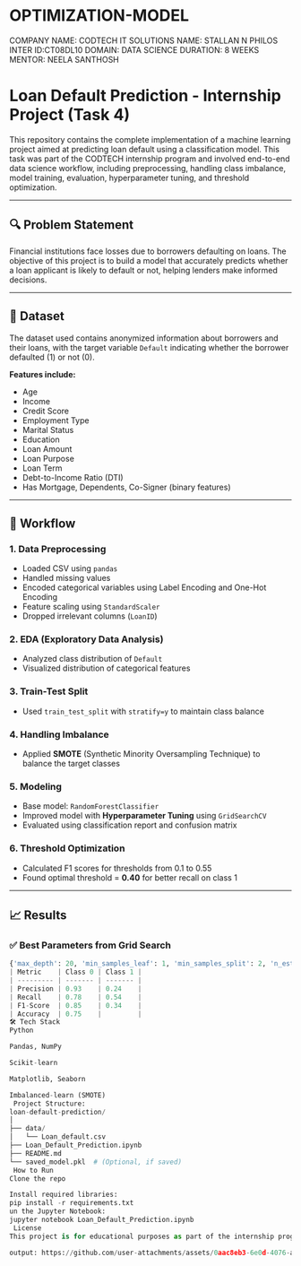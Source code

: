 # OPTIMIZATION-MODEL
COMPANY NAME: CODTECH IT SOLUTIONS
NAME: STALLAN N PHILOS
INTER ID:CT08DL10
DOMAIN: DATA SCIENCE
DURATION: 8 WEEKS
MENTOR: NEELA SANTHOSH
# Loan Default Prediction - Internship Project (Task 4)

This repository contains the complete implementation of a machine learning project aimed at predicting loan default using a classification model. This task was part of the CODTECH internship program and involved end-to-end data science workflow, including preprocessing, handling class imbalance, model training, evaluation, hyperparameter tuning, and threshold optimization.

---

## 🔍 Problem Statement

Financial institutions face losses due to borrowers defaulting on loans. The objective of this project is to build a model that accurately predicts whether a loan applicant is likely to default or not, helping lenders make informed decisions.

---

## 📁 Dataset

The dataset used contains anonymized information about borrowers and their loans, with the target variable `Default` indicating whether the borrower defaulted (1) or not (0).

**Features include:**
- Age
- Income
- Credit Score
- Employment Type
- Marital Status
- Education
- Loan Amount
- Loan Purpose
- Loan Term
- Debt-to-Income Ratio (DTI)
- Has Mortgage, Dependents, Co-Signer (binary features)

---

## 🧪 Workflow

### 1. **Data Preprocessing**
- Loaded CSV using `pandas`
- Handled missing values
- Encoded categorical variables using Label Encoding and One-Hot Encoding
- Feature scaling using `StandardScaler`
- Dropped irrelevant columns (`LoanID`)

### 2. **EDA (Exploratory Data Analysis)**
- Analyzed class distribution of `Default`
- Visualized distribution of categorical features

### 3. **Train-Test Split**
- Used `train_test_split` with `stratify=y` to maintain class balance

### 4. **Handling Imbalance**
- Applied **SMOTE** (Synthetic Minority Oversampling Technique) to balance the target classes

### 5. **Modeling**
- Base model: `RandomForestClassifier`
- Improved model with **Hyperparameter Tuning** using `GridSearchCV`
- Evaluated using classification report and confusion matrix

### 6. **Threshold Optimization**
- Calculated F1 scores for thresholds from 0.1 to 0.55
- Found optimal threshold = **0.40** for better recall on class 1

---

## 📈 Results

### ✅ **Best Parameters from Grid Search**
```python
{'max_depth': 20, 'min_samples_leaf': 1, 'min_samples_split': 2, 'n_estimators': 200}
| Metric    | Class 0 | Class 1 |
| --------- | ------- | ------- |
| Precision | 0.93    | 0.24    |
| Recall    | 0.78    | 0.54    |
| F1-Score  | 0.85    | 0.34    |
| Accuracy  | 0.75    |         |
🛠️ Tech Stack
Python

Pandas, NumPy

Scikit-learn

Matplotlib, Seaborn

Imbalanced-learn (SMOTE)
 Project Structure:
loan-default-prediction/
│
├── data/
│   └── Loan_default.csv
├── Loan_Default_Prediction.ipynb
├── README.md
└── saved_model.pkl  # (Optional, if saved)
 How to Run
Clone the repo

Install required libraries:
pip install -r requirements.txt
un the Jupyter Notebook:
jupyter notebook Loan_Default_Prediction.ipynb
 License
This project is for educational purposes as part of the internship program and is not intended for commercial use.

output: https://github.com/user-attachments/assets/0aac8eb3-6e0d-4076-a1d0-673ff50f84f5
